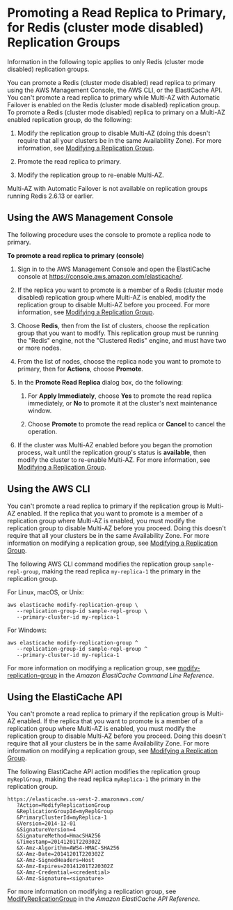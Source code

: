 # Promoting a Read Replica to Primary, for Redis \(cluster mode disabled\) Replication Groups<a name="Replication.PromoteReplica"></a>

Information in the following topic applies to only Redis \(cluster mode disabled\) replication groups\.

You can promote a Redis \(cluster mode disabled\) read replica to primary using the AWS Management Console, the AWS CLI, or the ElastiCache API\. You can't promote a read replica to primary while Multi\-AZ with Automatic Failover is enabled on the Redis \(cluster mode disabled\) replication group\. To promote a Redis \(cluster mode disabled\) replica to primary on a Multi\-AZ enabled replication group, do the following:

1. Modify the replication group to disable Multi\-AZ \(doing this doesn't require that all your clusters be in the same Availability Zone\)\. For more information, see [Modifying a Replication Group](Replication.Modify.md)\.

1. Promote the read replica to primary\.

1. Modify the replication group to re\-enable Multi\-AZ\.

Multi\-AZ with Automatic Failover is not available on replication groups running Redis 2\.6\.13 or earlier\.

## Using the AWS Management Console<a name="Replication.PromoteReplica.CON"></a>

The following procedure uses the console to promote a replica node to primary\. 

**To promote a read replica to primary \(console\)**

1. Sign in to the AWS Management Console and open the ElastiCache console at [ https://console\.aws\.amazon\.com/elasticache/](https://console.aws.amazon.com/elasticache/)\.

1. If the replica you want to promote is a member of a Redis \(cluster mode disabled\) replication group where Multi\-AZ is enabled, modify the replication group to disable Multi\-AZ before you proceed\. For more information, see [Modifying a Replication Group](Replication.Modify.md)\.

1. Choose **Redis**, then from the list of clusters, choose the replication group that you want to modify\. This replication group must be running the "Redis" engine, not the "Clustered Redis" engine, and must have two or more nodes\.

1. From the list of nodes, choose the replica node you want to promote to primary, then for **Actions**, choose **Promote**\.

1. In the **Promote Read Replica** dialog box, do the following:

   1. For **Apply Immediately**, choose **Yes** to promote the read replica immediately, or **No** to promote it at the cluster's next maintenance window\.

   1. Choose **Promote** to promote the read replica or **Cancel** to cancel the operation\.

1. If the cluster was Multi\-AZ enabled before you began the promotion process, wait until the replication group's status is **available**, then modify the cluster to re\-enable Multi\-AZ\. For more information, see [Modifying a Replication Group](Replication.Modify.md)\.

## Using the AWS CLI<a name="Replication.PromoteReplica.CLI"></a>

You can't promote a read replica to primary if the replication group is Multi\-AZ enabled\. If the replica that you want to promote is a member of a replication group where Multi\-AZ is enabled, you must modify the replication group to disable Multi\-AZ before you proceed\. Doing this doesn't require that all your clusters be in the same Availability Zone\. For more information on modifying a replication group, see [Modifying a Replication Group](Replication.Modify.md)\.

The following AWS CLI command modifies the replication group `sample-repl-group`, making the read replica `my-replica-1` the primary in the replication group\.

For Linux, macOS, or Unix:

```
aws elasticache modify-replication-group \
   --replication-group-id sample-repl-group \
   --primary-cluster-id my-replica-1
```

For Windows:

```
aws elasticache modify-replication-group ^
   --replication-group-id sample-repl-group ^
   --primary-cluster-id my-replica-1
```

For more information on modifying a replication group, see [modify\-replication\-group](https://docs.aws.amazon.com/cli/latest/reference/elasticache/modify-replication-group.html) in the *Amazon ElastiCache Command Line Reference\.*

## Using the ElastiCache API<a name="Replication.PromoteReplica.API"></a>

You can't promote a read replica to primary if the replication group is Multi\-AZ enabled\. If the replica that you want to promote is a member of a replication group where Multi\-AZ is enabled, you must modify the replication group to disable Multi\-AZ before you proceed\. Doing this doesn't require that all your clusters be in the same Availability Zone\. For more information on modifying a replication group, see [Modifying a Replication Group](Replication.Modify.md)\.

The following ElastiCache API action modifies the replication group `myReplGroup`, making the read replica `myReplica-1` the primary in the replication group\.

```
https://elasticache.us-west-2.amazonaws.com/
   ?Action=ModifyReplicationGroup
   &ReplicationGroupId=myReplGroup
   &PrimaryClusterId=myReplica-1  
   &Version=2014-12-01
   &SignatureVersion=4
   &SignatureMethod=HmacSHA256
   &Timestamp=20141201T220302Z
   &X-Amz-Algorithm=AWS4-HMAC-SHA256
   &X-Amz-Date=20141201T220302Z
   &X-Amz-SignedHeaders=Host
   &X-Amz-Expires=20141201T220302Z
   &X-Amz-Credential=<credential>
   &X-Amz-Signature=<signature>
```

For more information on modifying a replication group, see [ModifyReplicationGroup](https://docs.aws.amazon.com/AmazonElastiCache/latest/APIReference/API_ModifyReplicationGroup.html) in the *Amazon ElastiCache API Reference\.*